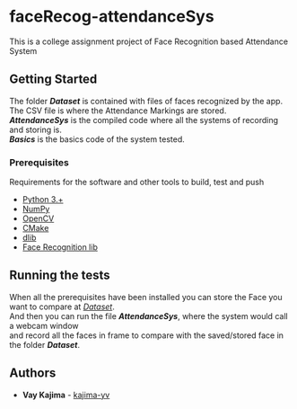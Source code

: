 # faceRecog-attendanceSys

This is a college assignment project of Face Recognition based Attendance System

## Getting Started

The folder _**Dataset**_ is contained with files of faces recognized by the app.  
The CSV file is where the Attendance Markings are stored.  
_**AttendanceSys**_ is the compiled code where all the systems of recording and storing is.  
_**Basics**_ is the basics code of the system tested.  

### Prerequisites

Requirements for the software and other tools to build, test and push 
- [Python 3.+](https://www.python.org/downloads/)
- [NumPy](https://numpy.org/install/)
- [OpenCV](https://docs.opencv.org/4.x/d5/de5/tutorial_py_setup_in_windows.html)
- [CMake](https://cmake.org/download/)
- [dlib](https://pypi.org/project/dlib/)
- [Face Recognition lib](https://pypi.org/project/face-recognition/)

## Running the tests

When all the prerequisites have been installed you can store the Face you want to compare at [_Dataset_](https://github.com/kajima-yv/faceRecog-attendanceSys/tree/main/Dataset).  
And then you can run the file _**AttendanceSys**_, where the system would call a webcam window  
and record all the faces in frame to compare with the saved/stored face in the folder _**Dataset**_.  

## Authors

  - **Vay Kajima** - [kajima-yv](https://github.com/kajima-yv)
  
